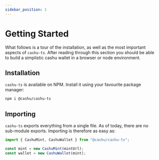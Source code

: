 ```yaml
---
sidebar_position: 1
---
```


# Getting Started

What follows is a tour of the installation, as well as the most important aspects of `cashu-ts`. After reading through this section you should be able to build a simplistic cashu wallet in a browser or node environment.

## Installation

`cashu-ts` is available on NPM. Install it using your favourite package manager:

```sh
npm i @cashu/cashu-ts
```

## Importing

`cashu-ts` exports everything from a single file. As of today, there are no sub-module exports. Importing is therefore as easy as:

```ts
import { CashuMint, CashuWallet } from "@cashu/cashu-ts";

const mint = new CashuMint(mintUrl);
const wallet = new CashuWallet(mint);
```
